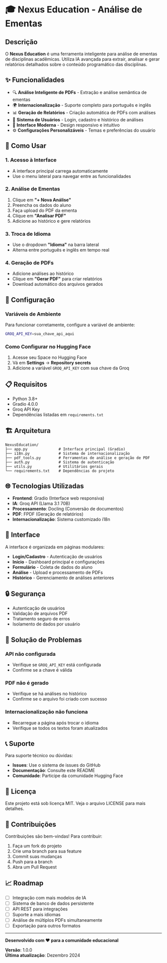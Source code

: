 # 🎓 Nexus Education - Análise de Ementas

## Descrição

O **Nexus Education** é uma ferramenta inteligente para análise de ementas de disciplinas acadêmicas. Utiliza IA avançada para extrair, analisar e gerar relatórios detalhados sobre o conteúdo programático das disciplinas.

## ✨ Funcionalidades

- 🔍 **Análise Inteligente de PDFs** - Extração e análise semântica de ementas
- 🌍 **Internacionalização** - Suporte completo para português e inglês
- 📊 **Geração de Relatórios** - Criação automática de PDFs com análises
- 👤 **Sistema de Usuários** - Login, cadastro e histórico de análises
- 🎨 **Interface Moderna** - Design responsivo e intuitivo
- ⚙️ **Configurações Personalizáveis** - Temas e preferências do usuário

## 🚀 Como Usar

### 1. **Acesso à Interface**
- A interface principal carrega automaticamente
- Use o menu lateral para navegar entre as funcionalidades

### 2. **Análise de Ementas**
1. Clique em **"+ Nova Análise"**
2. Preencha os dados do aluno
3. Faça upload do PDF da ementa
4. Clique em **"Analisar PDF"**
5. Adicione ao histórico e gere relatórios

### 3. **Troca de Idioma**
- Use o dropdown **"Idioma"** na barra lateral
- Alterna entre português e inglês em tempo real

### 4. **Geração de PDFs**
- Adicione análises ao histórico
- Clique em **"Gerar PDF"** para criar relatórios
- Download automático dos arquivos gerados

## 🔧 Configuração

### Variáveis de Ambiente

Para funcionar corretamente, configure a variável de ambiente:

```bash
GROQ_API_KEY=sua_chave_api_aqui
```

### Como Configurar no Hugging Face

1. Acesse seu Space no Hugging Face
2. Vá em **Settings** → **Repository secrets**
3. Adicione a variável `GROQ_API_KEY` com sua chave da Groq

## 📋 Requisitos

- Python 3.8+
- Gradio 4.0.0
- Groq API Key
- Dependências listadas em `requirements.txt`

## 🏗️ Arquitetura

```
NexusEducation/
├── app.py              # Interface principal (Gradio)
├── i18n.py             # Sistema de internacionalização
├── pdf_tools.py        # Ferramentas de análise e geração de PDF
├── auth.py             # Sistema de autenticação
├── utils.py            # Utilitários gerais
└── requirements.txt    # Dependências do projeto
```

## 🌐 Tecnologias Utilizadas

- **Frontend**: Gradio (Interface web responsiva)
- **IA**: Groq API (Llama 3.1 70B)
- **Processamento**: Docling (Conversão de documentos)
- **PDF**: FPDF (Geração de relatórios)
- **Internacionalização**: Sistema customizado i18n

## 📱 Interface

A interface é organizada em páginas modulares:

- **Login/Cadastro** - Autenticação de usuários
- **Início** - Dashboard principal e configurações
- **Formulário** - Coleta de dados do aluno
- **Análise** - Upload e processamento de PDFs
- **Histórico** - Gerenciamento de análises anteriores

## 🔒 Segurança

- Autenticação de usuários
- Validação de arquivos PDF
- Tratamento seguro de erros
- Isolamento de dados por usuário

## 🐛 Solução de Problemas

### **API não configurada**
- Verifique se `GROQ_API_KEY` está configurada
- Confirme se a chave é válida

### **PDF não é gerado**
- Verifique se há análises no histórico
- Confirme se o arquivo foi criado com sucesso

### **Internacionalização não funciona**
- Recarregue a página após trocar o idioma
- Verifique se todos os textos foram atualizados

## 📞 Suporte

Para suporte técnico ou dúvidas:

- **Issues**: Use o sistema de issues do GitHub
- **Documentação**: Consulte este README
- **Comunidade**: Participe da comunidade Hugging Face

## 📄 Licença

Este projeto está sob licença MIT. Veja o arquivo LICENSE para mais detalhes.

## 🤝 Contribuições

Contribuições são bem-vindas! Para contribuir:

1. Faça um fork do projeto
2. Crie uma branch para sua feature
3. Commit suas mudanças
4. Push para a branch
5. Abra um Pull Request

## 📈 Roadmap

- [ ] Integração com mais modelos de IA
- [ ] Sistema de banco de dados persistente
- [ ] API REST para integrações
- [ ] Suporte a mais idiomas
- [ ] Análise de múltiplos PDFs simultaneamente
- [ ] Exportação para outros formatos

---

**Desenvolvido com ❤️ para a comunidade educacional**

**Versão**: 1.0.0  
**Última atualização**: Dezembro 2024
